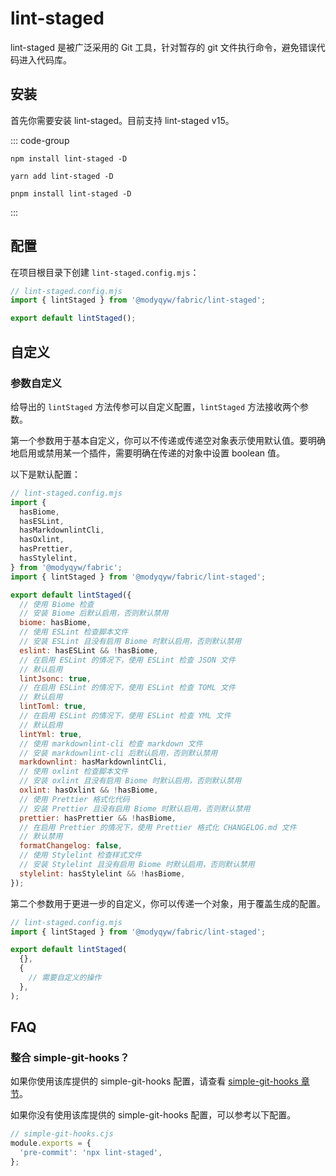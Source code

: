 # lint-staged

lint-staged 是被广泛采用的 Git 工具，针对暂存的 git 文件执行命令，避免错误代码进入代码库。

## 安装

首先你需要安装 lint-staged。目前支持 lint-staged v15。

::: code-group

```shell [npm]
npm install lint-staged -D
```

```shell [yarn]
yarn add lint-staged -D
```

```shell [pnpm]
pnpm install lint-staged -D
```

:::

## 配置

在项目根目录下创建 `lint-staged.config.mjs`：

```javascript
// lint-staged.config.mjs
import { lintStaged } from '@modyqyw/fabric/lint-staged';

export default lintStaged();
```

## 自定义

### 参数自定义

给导出的 `lintStaged` 方法传参可以自定义配置，`lintStaged` 方法接收两个参数。

第一个参数用于基本自定义，你可以不传递或传递空对象表示使用默认值。要明确地启用或禁用某一个插件，需要明确在传递的对象中设置 boolean 值。

以下是默认配置：

```javascript
// lint-staged.config.mjs
import {
  hasBiome,
  hasESLint,
  hasMarkdownlintCli,
  hasOxlint,
  hasPrettier,
  hasStylelint,
} from '@modyqyw/fabric';
import { lintStaged } from '@modyqyw/fabric/lint-staged';

export default lintStaged({
  // 使用 Biome 检查
  // 安装 Biome 后默认启用，否则默认禁用
  biome: hasBiome,
  // 使用 ESLint 检查脚本文件
  // 安装 ESLint 且没有启用 Biome 时默认启用，否则默认禁用
  eslint: hasESLint && !hasBiome,
  // 在启用 ESLint 的情况下，使用 ESLint 检查 JSON 文件
  // 默认启用
  lintJsonc: true,
  // 在启用 ESLint 的情况下，使用 ESLint 检查 TOML 文件
  // 默认启用
  lintToml: true,
  // 在启用 ESLint 的情况下，使用 ESLint 检查 YML 文件
  // 默认启用
  lintYml: true,
  // 使用 markdownlint-cli 检查 markdown 文件
  // 安装 markdownlint-cli 后默认启用，否则默认禁用
  markdownlint: hasMarkdownlintCli,
  // 使用 oxlint 检查脚本文件
  // 安装 oxlint 且没有启用 Biome 时默认启用，否则默认禁用
  oxlint: hasOxlint && !hasBiome,
  // 使用 Prettier 格式化代码
  // 安装 Prettier 且没有启用 Biome 时默认启用，否则默认禁用
  prettier: hasPrettier && !hasBiome,
  // 在启用 Prettier 的情况下，使用 Prettier 格式化 CHANGELOG.md 文件
  // 默认禁用
  formatChangelog: false,
  // 使用 Stylelint 检查样式文件
  // 安装 Stylelint 且没有启用 Biome 时默认启用，否则默认禁用
  stylelint: hasStylelint && !hasBiome,
});
```

第二个参数用于更进一步的自定义，你可以传递一个对象，用于覆盖生成的配置。

```javascript
// lint-staged.config.mjs
import { lintStaged } from '@modyqyw/fabric/lint-staged';

export default lintStaged(
  {},
  {
    // 需要自定义的操作
  },
);
```

## FAQ

### 整合 simple-git-hooks？

如果你使用该库提供的 simple-git-hooks 配置，请查看 [simple-git-hooks 章节](../git/simple-git-hooks.md)。

如果你没有使用该库提供的 simple-git-hooks 配置，可以参考以下配置。

```javascript
// simple-git-hooks.cjs
module.exports = {
  'pre-commit': 'npx lint-staged',
};
```
